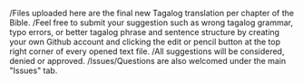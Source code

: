 /Files uploaded here are the final new Tagalog translation per chapter of the Bible. 
/Feel free to submit your suggestion such as wrong tagalog grammar, typo errors, or better tagalog phrase and sentence structure by creating your own Github account and clicking the edit or pencil button at the top right corner of every opened text file.        /All suggestions will be considered, denied or approved.
/Issues/Questions are also welcomed under the main "Issues" tab.

